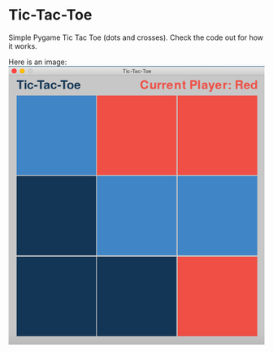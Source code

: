 # Tic-Tac-Toe
Simple Pygame Tic Tac Toe (dots and crosses). Check the code out for how it works.

Here is an image:
![Image of the program midgame.](/readme_images/tic_tac_toe.png)
